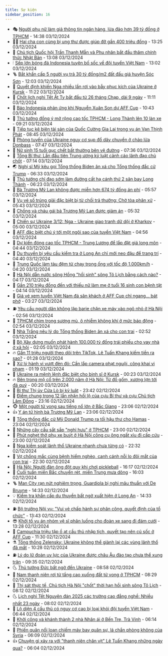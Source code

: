 ```yaml
---
title: Sự kiện
sidebar_position: 16
---
```


<!-- dantri-su-kien:START -->
- 🎭 [Người phụ nữ làm giả thông tin ngân hàng, lừa đảo hơn 39 tỷ đồng ở TPHCM](https://dantri.com.vn/phap-luat/nguoi-phu-nu-lam-gia-thong-tin-ngan-hang-lua-dao-hon-39-ty-dong-o-tphcm-20241203200342510.htm) - 14:38 03/12/2024
- 👨‍🏫 [Hai cha con cùng bị ung thư được giúp đỡ gần 400 triệu đồng](https://dantri.com.vn/tam-long-nhan-ai/hai-cha-con-cung-bi-ung-thu-duoc-giup-do-gan-400-trieu-dong-20241203150202615.htm) - 13:25 03/12/2024
- 🌮 [Chủ tịch Quốc hội Trần Thanh Mẫn và Phu nhân bắt đầu thăm chính thức Nhật Bản](https://dantri.com.vn/xa-hoi/chu-tich-quoc-hoi-tran-thanh-man-va-phu-nhan-bat-dau-tham-chinh-thuc-nhat-ban-20241203200718126.htm) - 13:08 03/12/2024
- 🕯 [Sếp lớn bóng đá Indonesia tuyên bố sốc về đội tuyển Việt Nam](https://dantri.com.vn/the-thao/sep-lon-bong-da-indonesia-tuyen-bo-soc-ve-doi-tuyen-viet-nam-20241203195839828.htm) - 13:02 03/12/2024
- 🪜 [Bắt khẩn cấp 5 người vụ trả 30 tỷ đồng/m2 đất đấu giá huyện Sóc Sơn](https://dantri.com.vn/phap-luat/bat-khan-cap-5-nguoi-vu-tra-30-ty-dongm2-dat-dau-gia-huyen-soc-son-20241203190325768.htm) - 12:03 03/12/2024
- 🐘 [Quyết định khiến Nga nhiều lần rơi vào bẫy phục kích của Ukraine ở Kursk](https://dantri.com.vn/the-gioi/quyet-dinh-khien-nga-nhieu-lan-roi-vao-bay-phuc-kich-cua-ukraine-o-kursk-20241203175030246.htm) - 11:22 03/12/2024
- 🤔 [Chốt lịch nghỉ Tết Ất Tỵ bắt đầu từ 26 tháng Chạp, dài 9 ngày](https://dantri.com.vn/lao-dong-viec-lam/chot-lich-nghi-tet-at-ty-bat-dau-tu-26-thang-chap-dai-9-ngay-20241203170124017.htm) - 11:11 03/12/2024
- 🧠 [Báo Indonesia phản ứng khi Nguyễn Xuân Son dự AFF Cup](https://dantri.com.vn/the-thao/bao-indonesia-phan-ung-khi-nguyen-xuan-son-du-aff-cup-20241203173513597.htm) - 10:43 03/12/2024
- 📝 [Thủ tướng đồng ý mở rộng cao tốc TPHCM - Long Thành lên 10 làn xe](https://dantri.com.vn/xa-hoi/thu-tuong-dong-y-mo-rong-cao-toc-tphcm-long-thanh-len-10-lan-xe-20241203161210025.htm) - 09:21 03/12/2024
- 🦏 [Tiếp tục kê biên tài sản của Quốc Cường Gia Lai trong vụ án Vạn Thịnh Phát](https://dantri.com.vn/phap-luat/tiep-tuc-ke-bien-tai-san-cua-quoc-cuong-gia-lai-trong-vu-an-van-thinh-phat-20241203140330061.htm) - 08:45 03/12/2024
- 🥰 [Phòng tuyến của Ukraine nguy cơ sụp đổ dây chuyền ở chảo lửa Donbass](https://dantri.com.vn/the-gioi/phong-tuyen-cua-ukraine-nguy-co-sup-do-day-chuyen-o-chao-lua-donbass-20241203135354447.htm) - 07:47 03/12/2024
- 🤗 [Nữ sinh 15 tuổi gục chết bất thường bên vệ đường](https://dantri.com.vn/phap-luat/nu-sinh-15-tuoi-guc-chet-bat-thuong-ben-ve-duong-20241203141450180.htm) - 07:36 03/12/2024
- 🌈 [Tổng Bí thư: Lần đầu tiên Trung ương kỷ luật cảnh cáo lãnh đạo chủ chốt](https://dantri.com.vn/xa-hoi/tong-bi-thu-lan-dau-tien-trung-uong-ky-luat-canh-cao-lanh-dao-chu-chot-20241203093055405.htm) - 07:14 03/12/2024
- 🌏 [Nghị sĩ Mỹ kêu gọi Tổng thống Biden ân xá cho Tổng thống đắc cử Trump](https://dantri.com.vn/the-gioi/nghi-si-my-keu-goi-tong-thong-biden-an-xa-cho-tong-thong-dac-cu-trump-20241203121537342.htm) - 06:33 03/12/2024
- 💄 [Thủ tướng chỉ đạo sớm làm đường cất hạ cánh thứ 2 sân bay Long Thành](https://dantri.com.vn/xa-hoi/thu-tuong-chi-dao-som-lam-duong-cat-ha-canh-thu-2-san-bay-long-thanh-20241203124936748.htm) - 06:23 03/12/2024
- 👺 [Bà Trương Mỹ Lan không được miễn hơn 674 tỷ đồng án phí](https://dantri.com.vn/phap-luat/ba-truong-my-lan-khong-duoc-mien-hon-674-ty-dong-an-phi-20241203122405400.htm) - 05:57 03/12/2024
- 👹 [Vụ vé số trúng giải đặc biệt bị từ chối trả thưởng: Chờ tòa phân xử](https://dantri.com.vn/xa-hoi/vu-ve-so-trung-giai-dac-biet-bi-tu-choi-tra-thuong-cho-toa-phan-xu-20241203121152502.htm) - 05:43 03/12/2024
- 🌊 [Chồng và cháu gái bà Trương Mỹ Lan được giảm án](https://dantri.com.vn/phap-luat/chong-va-chau-gai-ba-truong-my-lan-duoc-giam-an-20241202102901256.htm) - 05:32 03/12/2024
- 🤠 [Chiến sự Ukraine 3/12: Nga - Ukraine giao tranh dữ dội ở Kharkov](https://dantri.com.vn/the-gioi/chien-su-ukraine-312-nga-ukraine-giao-tranh-du-doi-o-kharkov-20241203095139409.htm) - 05:00 03/12/2024
- 🎊 [AFF đặc biệt chú ý tới một ngôi sao của tuyển Việt Nam](https://dantri.com.vn/the-thao/aff-dac-biet-chu-y-toi-mot-ngoi-sao-cua-tuyen-viet-nam-20241203113527455.htm) - 04:56 03/12/2024
- 🐘 [Dự kiến đóng cao tốc TPHCM - Trung Lương để lắp đặt giá long môn](https://dantri.com.vn/xa-hoi/du-kien-dong-cao-toc-tphcm-trung-luong-de-lap-dat-gia-long-mon-20241203113546722.htm) - 04:44 03/12/2024
- 💂 [Du thuyền bị yêu cầu kiểm tra ở Long An chỉ mới neo đậu để trang trí](https://dantri.com.vn/xa-hoi/du-thuyen-bi-yeu-cau-kiem-tra-o-long-an-chi-moi-neo-dau-de-trang-tri-20241203112634045.htm) - 04:40 03/12/2024
- 👹 [Trung Quốc làm tàu đệm từ chạy trong ống với tốc độ 1.000km/h](https://dantri.com.vn/khoa-hoc-cong-nghe/trung-quoc-lam-tau-dem-tu-chay-trong-ong-voi-toc-do-1000kmh-20241203080533375.htm) - 04:20 03/12/2024
- 🦒 [Hà Nội dẫn nước sông Hồng &quot;hồi sinh&quot; sông Tô Lịch bằng cách nào?](https://dantri.com.vn/xa-hoi/ha-noi-dan-nuoc-song-hong-hoi-sinh-song-to-lich-bang-cach-nao-20241203110454245.htm) - 04:17 03/12/2024
- 🗽 [Gần 210 triệu đồng đến với thiếu nữ làm mẹ ở tuổi 16 sinh con bệnh tật](https://dantri.com.vn/tam-long-nhan-ai/gan-210-trieu-dong-den-voi-thieu-nu-lam-me-o-tuoi-16-sinh-con-benh-tat-20241203065915563.htm) - 04:14 03/12/2024
- 💄 [Giá vé xem tuyển Việt Nam đá sân khách ở AFF Cup chỉ ngang… bát phở](https://dantri.com.vn/the-thao/gia-ve-xem-tuyen-viet-nam-da-san-khach-o-aff-cup-chi-ngang-bat-pho-20241203102704300.htm) - 03:27 03/12/2024
- ⛽️ [Yêu cầu người dân không lập barie chặn xe máy vào ngõ nhỏ ở Hà Nội](https://dantri.com.vn/doi-song/yeu-cau-nguoi-dan-khong-lap-barie-chan-xe-may-vao-ngo-nho-o-ha-noi-20241203093948324.htm) - 02:56 03/12/2024
- 🥷 [TPHCM chìm trong sương mù, ô nhiễm không khí ở mức báo động](https://dantri.com.vn/xa-hoi/tphcm-chim-trong-suong-mu-o-nhiem-khong-khi-o-muc-bao-dong-20241202232440849.htm) - 02:54 03/12/2024
- 🤖 [Nhà Trắng nêu lý do Tổng thống Biden ân xá cho con trai](https://dantri.com.vn/the-gioi/nha-trang-neu-ly-do-tong-thong-biden-an-xa-cho-con-trai-20241203074051445.htm) - 02:52 03/12/2024
- 🌊 [Bộ Xây dựng muốn phát hành 100.000 tỷ đồng trái phiếu cho vay nhà ở xã hội](https://dantri.com.vn/bat-dong-san/bo-xay-dung-muon-phat-hanh-100000-ty-dong-trai-phieu-cho-vay-nha-o-xa-hoi-20241203012455969.htm) - 02:05 03/12/2024
- 🔥 [Gần 11 triệu người theo dõi trên TikTok, Lê Tuấn Khang kiếm tiền ra sao?](https://dantri.com.vn/kinh-doanh/gan-11-trieu-nguoi-theo-doi-tren-tiktok-le-tuan-khang-kiem-tien-ra-sao-20241202235959057.htm) - 01:28 03/12/2024
- 🦏 [Xử lý hành vi vượt đèn đỏ: Cần lắp camera phạt nguội, công khai vi phạm](https://dantri.com.vn/xa-hoi/xu-ly-hanh-vi-vuot-den-do-can-lap-camera-phat-nguoi-cong-khai-vi-pham-20241202230348303.htm) - 01:19 03/12/2024
- 🐘 [Ukraine ra mệnh lệnh đặc biệt cho binh sĩ ở Kursk](https://dantri.com.vn/the-gioi/ukraine-ra-menh-lenh-dac-biet-cho-binh-si-o-kursk-20241203065921143.htm) - 00:23 03/12/2024
- 🔥 [Bên trong mộ cổ trên 2.000 năm ở Hà Nội: Từ đồ gốm, xương lợn tới đá quý](https://dantri.com.vn/doi-song/ben-trong-mo-co-tren-2000-nam-o-ha-noi-tu-do-gom-xuong-lon-toi-da-quy-20241202152446379.htm) - 00:20 03/12/2024
- 💼 [Bí thư Thị ủy Cửa Lò bị kỷ luật](https://dantri.com.vn/xa-hoi/bi-thu-thi-uy-cua-lo-bi-ky-luat-20241202224326774.htm) - 23:42 02/12/2024
- 🚀 [Điểm chung trong 12 lần nhận hối lộ của cựu Bí thư và cựu Chủ tịch Lâm Đồng](https://dantri.com.vn/phap-luat/diem-chung-trong-12-lan-nhan-hoi-lo-cua-cuu-bi-thu-va-cuu-chu-tich-lam-dong-20241202234749267.htm) - 23:16 02/12/2024
- 🐵 [Một người tử vong sau tiếng nổ lớn ở Bắc Giang](https://dantri.com.vn/xa-hoi/mot-nguoi-tu-vong-sau-tieng-no-lon-o-bac-giang-20241203000431714.htm) - 23:06 02/12/2024
- 👍 [Y án tử hình bà Trương Mỹ Lan](https://dantri.com.vn/phap-luat/y-an-tu-hinh-ba-truong-my-lan-20241202195727373.htm) - 23:06 02/12/2024
- 🚦 [Tổng thống đắc cử Mỹ Donald Trump ra tối hậu thư cho Hamas](https://dantri.com.vn/the-gioi/tong-thong-dac-cu-my-donald-trump-ra-toi-hau-thu-cho-hamas-20241203055727509.htm) - 23:04 02/12/2024
- 🥸 [Những cây cầu sắt sắp &quot;nghỉ hưu&quot; ở TPHCM](https://dantri.com.vn/xa-hoi/nhung-cay-cau-sat-sap-nghi-huu-o-tphcm-20241130153621037.htm) - 23:00 02/12/2024
- 🥷 [Phút nghẹt thở phụ xe buýt ở Hà Nội cõng cụ ông ngất xỉu đi cấp cứu](https://dantri.com.vn/lao-dong-viec-lam/phut-nghet-tho-phu-xe-buyt-o-ha-noi-cong-cu-ong-ngat-xiu-di-cap-cuu-20241202172401521.htm) - 23:00 02/12/2024
- 🤡 [Nga kiểm soát lãnh thổ Ukraine nhanh chưa từng có](https://dantri.com.vn/the-gioi/nga-kiem-soat-lanh-tho-ukraine-nhanh-chua-tung-co-20241203052039636.htm) - 22:32 02/12/2024
- 🥳 [Vợ chồng mắc cùng bệnh hiểm nghèo, canh cánh nỗi lo đôi mắt của con trai](https://dantri.com.vn/tam-long-nhan-ai/vo-chong-mac-cung-benh-hiem-ngheo-canh-canh-noi-lo-doi-mat-cua-con-trai-20241202063237616.htm) - 22:30 02/12/2024
- 🤩 [Hà Nội: Người đàn ông đột quỵ khi chơi pickleball](https://dantri.com.vn/suc-khoe/ha-noi-nguoi-dan-ong-dot-quy-khi-choi-pickleball-20241202231324005.htm) - 16:17 02/12/2024
- 🎡 [Cuối tuần miền Bắc chuyển rét, miền Trung mưa dông](https://dantri.com.vn/xa-hoi/cuoi-tuan-mien-bac-chuyen-ret-mien-trung-mua-dong-20241202225522923.htm) - 16:03 02/12/2024
- 🪜 [Man City rạn nứt nghiêm trọng, Guardiola bị nghi mâu thuẫn với De Bruyne](https://dantri.com.vn/the-thao/man-city-ran-nut-nghiem-trong-guardiola-bi-nghi-mau-thuan-voi-de-bruyne-20241202213304756.htm) - 14:33 02/12/2024
- 💡 [Kiểm tra khẩn cấp du thuyền bất ngờ xuất hiện ở Long An](https://dantri.com.vn/xa-hoi/kiem-tra-khan-cap-du-thuyen-bat-ngo-xuat-hien-o-long-an-20241202205926595.htm) - 14:33 02/12/2024
- ⛽️ [Bộ trưởng Nội vụ: &quot;Vui vẻ chấp hành sự phân công, quyết định của tổ chức&quot;](https://dantri.com.vn/xa-hoi/bo-truong-noi-vu-vui-ve-chap-hanh-su-phan-cong-quyet-dinh-cua-to-chuc-20241202202858611.htm) - 13:43 02/12/2024
- 😎 [Khởi tố vụ án nhóm vệ sĩ phân luồng cho đoàn xe sang đi đám cưới](https://dantri.com.vn/phap-luat/khoi-to-vu-an-nhom-ve-si-phan-luong-cho-doan-xe-sang-di-dam-cuoi-20241202192454795.htm) - 13:28 02/12/2024
- 🗽 [Campuchia triệu tập ồ ạt cầu thủ nhập tịch, quyết tạo nên cú sốc ở AFF Cup](https://dantri.com.vn/the-thao/campuchia-trieu-tap-o-at-cau-thu-nhap-tich-quyet-tao-nen-cu-soc-o-aff-cup-20241202174037746.htm) - 11:30 02/12/2024
- ⚗️ [Tổng thống Zelensky: Ukraine không thể giành lại các vùng lãnh thổ đã mất](https://dantri.com.vn/the-gioi/tong-thong-zelensky-ukraine-khong-the-gianh-lai-cac-vung-lanh-tho-da-mat-20241202171232713.htm) - 10:28 02/12/2024
- ⛽️ [Lý do lữ đoàn uy lực của Ukraine được châu Âu đào tạo chưa thể xung trận](https://dantri.com.vn/the-gioi/ly-do-lu-doan-uy-luc-cua-ukraine-duoc-chau-au-dao-tao-chua-the-xung-tran-20241202160431137.htm) - 09:35 02/12/2024
- 🌜 [Thủ tướng Đức bất ngờ đến Ukraine](https://dantri.com.vn/the-gioi/thu-tuong-duc-bat-ngo-den-ukraine-20241202152446359.htm) - 08:58 02/12/2024
- 🦩 [Nam thanh niên rơi từ tầng cao xuống đất tử vong ở TPHCM](https://dantri.com.vn/xa-hoi/nam-thanh-nien-roi-tu-tang-cao-xuong-dat-tu-vong-o-tphcm-20241202150153412.htm) - 08:29 02/12/2024
- 🦒 [Thị sát thực tế, Chủ tịch Hà Nội &quot;chốt&quot; thời hạn hồi sinh sông Tô Lịch](https://dantri.com.vn/xa-hoi/thi-sat-thuc-te-chu-tich-ha-noi-chot-thoi-han-hoi-sinh-song-to-lich-20241202150126099.htm) - 08:12 02/12/2024
- 🌜 [Lịch nghỉ Tết Nguyên đán 2025 các trường cao đẳng nghề: Nhiều nhất 23 ngày](https://dantri.com.vn/giao-duc/lich-nghi-tet-nguyen-dan-2025-cac-truong-cao-dang-nghe-nhieu-nhat-23-ngay-20241202145431321.htm) - 08:02 02/12/2024
- 🐎 [Lộ diện 4 cầu thủ có nguy cơ cao bị loại khỏi đội tuyển Việt Nam](https://dantri.com.vn/the-thao/lo-dien-4-cau-thu-co-nguy-co-cao-bi-loai-khoi-doi-tuyen-viet-nam-20241202134215128.htm) - 06:44 02/12/2024
- 🌋 [Khởi công và khánh thành 2 nhà Nhân ái ở Bến Tre, Trà Vinh](https://dantri.com.vn/tam-long-nhan-ai/khoi-cong-va-khanh-thanh-2-nha-nhan-ai-o-ben-tre-tra-vinh-20241201163437527.htm) - 06:14 02/12/2024
- 🧰 [Phiến quân nổi loạn chiếm máy bay quân sự, lá chắn phòng không của Syria](https://dantri.com.vn/the-gioi/phien-quan-noi-loan-chiem-may-bay-quan-su-la-chan-phong-khong-cua-syria-20241202114456378.htm) - 06:09 02/12/2024
- 👍 [Chuyện gì xảy ra với &quot;thanh niên chăn vịt&quot; Lê Tuấn Khang những ngày qua?](https://dantri.com.vn/giai-tri/chuyen-gi-xay-ra-voi-thanh-nien-chan-vit-le-tuan-khang-nhung-ngay-qua-20241202121615599.htm) - 06:04 02/12/2024<!-- dantri-su-kien:END -->
